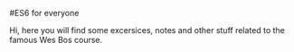#ES6 for everyone

Hi, here you will find some excersices, notes and other stuff related to the famous Wes Bos course.
